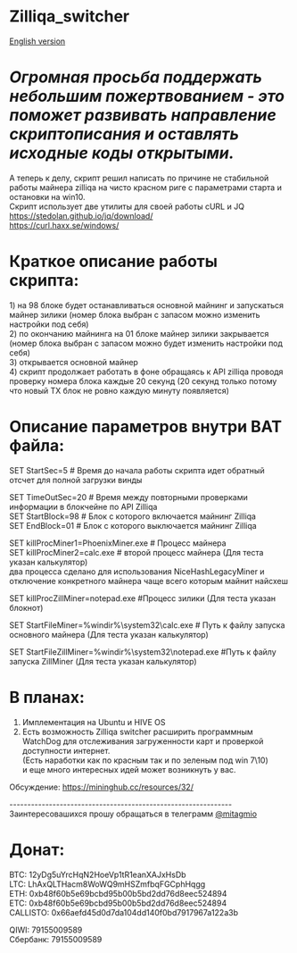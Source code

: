 # Zilliqa_switcher
[English version](https://github.com/mitagmio/Zilliqa_switcher/blob/master/READMEENG.md)
# *Огромная просьба поддержать небольшим пожертвованием - это поможет развивать направление скриптописания и оставлять исходные коды открытыми.*

А теперь к делу, скрипт решил написать по причине не стабильной работы майнера zilliqa на чисто красном риге c параметрами старта и остановки на win10.\
Скрипт использует две утилиты для своей работы cURL и JQ\
<https://stedolan.github.io/jq/download/>\
<https://curl.haxx.se/windows/>

# Краткое описание работы скрипта:
1) на 98 блоке будет останавливаться основной майнинг и запускаться майнер зилики (номер блока выбран с запасом можно изменить настройки под себя)\
2) по окончанию майнинга на 01 блоке майнер зилики закрывается (номер блока выбран с запасом можно будет изменить настройки под себя)\
3) открывается основной майнер\
4) скрипт продолжает работать в фоне обращаясь к API zilliqa проводя проверку номера блока каждые 20 секунд (20 секунд только потому что новый TX блок не ровно каждую минуту появляется)

# Описание параметров внутри BAT файла:
SET StartSec=5 # Время до начала работы скрипта идет обратный отсчет для полной загрузки винды

SET TimeOutSec=20 # Время между повторными проверками информации в блокчейне по API Zilliqa\
SET StartBlock=98 # Блок с которого включается майнинг Zilliqa\
SET EndBlock=01 # Блок с которого выключается майнинг Zilliqa

SET killProcMiner1=PhoenixMiner.exe # Процесс майнера\
SET killProcMiner2=calc.exe # второй процесс майнера (Для теста указан калькулятор)\
 два процесса сделано для использования NiceHashLegaсyMiner и\
 отключение конкретного майнера чаще всего которым майнит найсхеш

SET killProcZillMiner=notepad.exe #Процесс зилики (Для теста указан блокнот)

SET StartFileMiner=%windir%\system32\calc.exe # Путь к файлу запуска основного майнера (Для теста указан калькулятор)

SET StartFileZillMiner=%windir%\system32\notepad.exe #Путь к файлу запуска ZillMiner (Для теста указан калькулятор)

# В планах:
1) Имплементация на Ubuntu и HIVE OS
2) Есть возможность Zilliqa switcher расширить программным WatchDog для отслеживания загруженности карт и проверкой доступности интернет.\
(Есть наработки как по красным так и по зеленым под win 7\10)\
и еще много интересных идей может возникнуть у вас.

Обсуждение: <https://mininghub.cc/resources/32/>

--------------------------------------------------------------\
Заинтересовашихся прошу обращаться в телеграмм [@mitagmio](https://mininghub.cc/members/1889/)
# Донат:
BTC: 12yDg5uYrcHqN2HoeVp1tR1eanXAJxHsDb\
LTC: LhAxQLTHacm8WoWQ9mHSZmfbqFGCphHqgg\
ETH: 0xb48f60b5e69bcbd95b00b5bd2dd76d8eec524894\
ETC: 0xb48f60b5e69bcbd95b00b5bd2dd76d8eec524894\
CALLISTO: 0x66aefd45d0d7da104dd140f0bd7917967a122a3b

QIWI: 79155009589\
Сбербанк: 79155009589

